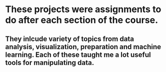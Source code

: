 # These projects were assignments to do after each section of the course.
## They inlcude variety of topics from data analysis, visualization, preparation and machine learning. Each of these taught me a lot useful tools for manipulating data.
